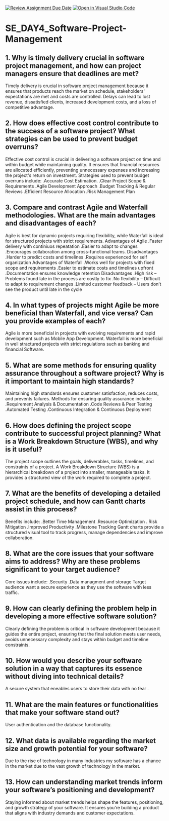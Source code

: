 [![Review Assignment Due Date](https://classroom.github.com/assets/deadline-readme-button-22041afd0340ce965d47ae6ef1cefeee28c7c493a6346c4f15d667ab976d596c.svg)](https://classroom.github.com/a/9pw6JKcu)
[![Open in Visual Studio Code](https://classroom.github.com/assets/open-in-vscode-2e0aaae1b6195c2367325f4f02e2d04e9abb55f0b24a779b69b11b9e10269abc.svg)](https://classroom.github.com/online_ide?assignment_repo_id=18637652&assignment_repo_type=AssignmentRepo)
# SE_DAY4_Software-Project-Management
## 1. Why is timely delivery crucial in software project management, and how can project managers ensure that deadlines are met?
Timely delivery is crucial in software project management because it ensures that products reach the market on schedule, stakeholders' expectations are met and costs are controlled. Delays can lead to lost revenue, dissatisfied clients, increased development costs, and a loss of competitive advantage.
## 2. How does effective cost control contribute to the success of a software project? What strategies can be used to prevent budget overruns?
Effective cost control is crucial in delivering a software project on time and within budget while maintaining quality. It ensures that financial resources are allocated efficiently, preventing unnecessary expenses and increasing the project's return on investment.
 Strategies used to prevent budget overruns include:
 .Accurate Cost Estimation.
 .Clear Project Scope & Requirements
 .Agile Development Approach
 .Budget Tracking & Regular Reviews
 .Efficient Resource Allocation
 .Risk Management Plan
## 3. Compare and contrast Agile and Waterfall methodologies. What are the main advantages and disadvantages of each?
Agile is best for dynamic projects requiring flexibility, while Waterfall is ideal for structured projects with strict requirements. 
  Advantages of Agile
.Faster delivery with continiuos repeatation
.Easier to adapt to changes
.Encourages collaboration among cross-functional teams.
  Disadvantages
.Harder to predict costs and timelines
.Requires experienced for self organization
  Advantages of Waterfall
.Works well for projects with fixed scope and requirements 
.Easier to estimate costs and timelines upfront
.Documentation ensures knowledge retention
   Disadvantages
.High risk – Problems found late in the process are costly to fix
.No flexibility – Difficult to adapt to requirement changes
.Limited customer feedback – Users don’t see the product until late in the cycle
## 4. In what types of projects might Agile be more beneficial than Waterfall, and vice versa? Can you provide examples of each?
Agile is more beneficial in projects with evolving requirements and rapid development such as Mobile App Development.
Waterfall is more beneficial in well stractured projects with strict regulations such as banking and financial Software.
## 5. What are some methods for ensuring quality assurance throughout a software project? Why is it important to maintain high standards?
Maintaining high standards ensures customer satisfaction, reduces costs, and prevents failures.
Methods for ensuring quality assurance include:
 .Requirement Analysis & Documentation
 .Code Reviews & Peer Testing
 .Automated Testing
 .Continuous Integration & Continuous Deployment 
## 6. How does defining the project scope contribute to successful project planning? What is a Work Breakdown Structure (WBS), and why is it useful?
The project scope outlines the goals, deliverables, tasks, timelines, and constraints of a project.
A Work Breakdown Structure (WBS) is a hierarchical breakdown of a project into smaller, manageable tasks. It provides a structured view of the work required to complete a project.
## 7. What are the benefits of developing a detailed project schedule, and how can Gantt charts assist in this process?
 Benefits include:
  .Better Time Management
  .Resource Optimization 
  . Risk Mitigation
  .Improved Productivity
  .Milestone Tracking 
Gantt charts provide a structured visual tool to track progress, manage dependencies and improve collaboration.
## 8. What are the core issues that your software aims to address? Why are these problems significant to your target audience?
Core issues include:
  .Security
  .Data managment and storage
Target audience want a secure experience as they use the software with less traffic.
## 9. How can clearly defining the problem help in developing a more effective software solution?
Clearly defining the problem is critical in software development because it guides the entire project, ensuring that the final solution meets user needs, avoids unnecessary complexity and stays within budget and timeline constraints.
## 10. How would you describe your software solution in a way that captures its essence without diving into technical details?
A secure system that eneables users to store their data with no fear .
## 11. What are the main features or functionalities that make your software stand out?
User authentication and the database functionality.
## 12. What data is available regarding the market size and growth potential for your software?
Due to the rise of technology in many industries my software has a chance in the market due to the vast growth of technology in the market.
## 13. How can understanding market trends inform your software’s positioning and development?
Staying informed about market trends helps shape the features, positioning, and growth strategy of your software. It ensures you’re building a product that aligns with industry demands and customer expectations.

